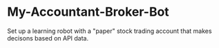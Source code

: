 # My-Accountant-Broker-Bot
Set up a learning robot with a "paper" stock trading account that makes decisons based on API data.
